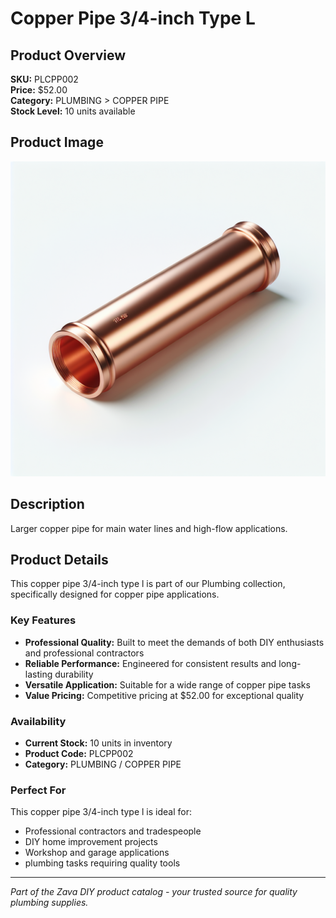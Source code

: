 # Copper Pipe 3/4-inch Type L

## Product Overview

**SKU:** PLCPP002  
**Price:** $52.00  
**Category:** PLUMBING > COPPER PIPE  
**Stock Level:** 10 units available  

## Product Image

![Copper Pipe 3/4-inch Type L](https://raw.githubusercontent.com/microsoft/ai-tour-26-zava-diy-dataset-plus-mcp/refs/heads/main/images/plumbing_copper_pipe_copper_pipe_34_inch_type_l_20250620_212000.png)

## Description

Larger copper pipe for main water lines and high-flow applications.

## Product Details

This copper pipe 3/4-inch type l is part of our Plumbing collection, specifically designed for copper pipe applications. 

### Key Features

- **Professional Quality:** Built to meet the demands of both DIY enthusiasts and professional contractors
- **Reliable Performance:** Engineered for consistent results and long-lasting durability
- **Versatile Application:** Suitable for a wide range of copper pipe tasks
- **Value Pricing:** Competitive pricing at $52.00 for exceptional quality

### Availability

- **Current Stock:** 10 units in inventory
- **Product Code:** PLCPP002
- **Category:** PLUMBING / COPPER PIPE

### Perfect For

This copper pipe 3/4-inch type l is ideal for:
- Professional contractors and tradespeople
- DIY home improvement projects  
- Workshop and garage applications
- plumbing tasks requiring quality tools

---

*Part of the Zava DIY product catalog - your trusted source for quality plumbing supplies.*
